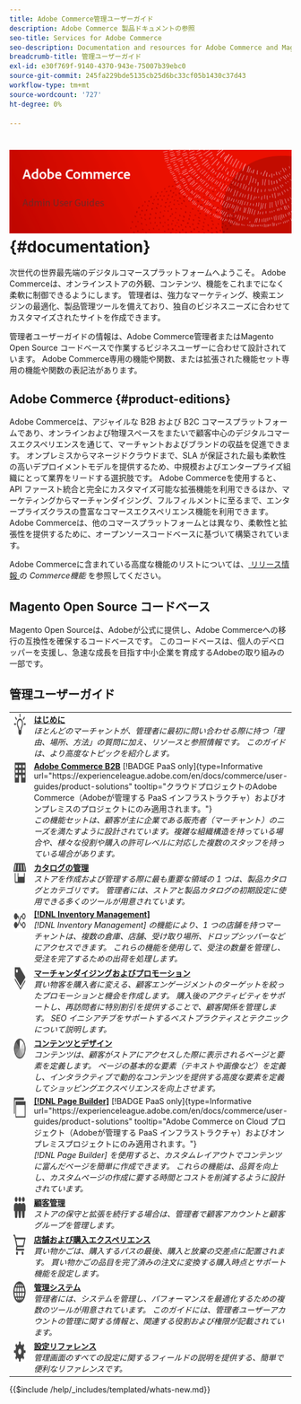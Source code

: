 ```yaml
---
title: Adobe Commerce管理ユーザーガイド
description: Adobe Commerce 製品ドキュメントの参照
seo-title: Services for Adobe Commerce
seo-description: Documentation and resources for Adobe Commerce and Magento Open Source users working in the Admin.
breadcrumb-title: 管理ユーザーガイド
exl-id: e30f769f-9140-4370-943e-75007b39ebc0
source-git-commit: 245fa229bde5135cb25d6bc33cf05b1430c37d43
workflow-type: tm+mt
source-wordcount: '727'
ht-degree: 0%

---
```


# &#x200B;<!-- use banner as heading -->![ 管理ドキュメント ](./assets/banner-user-home.png) {#documentation}

次世代の世界最先端のデジタルコマースプラットフォームへようこそ。 Adobe Commerceは、オンラインストアの外観、コンテンツ、機能をこれまでになく柔軟に制御できるようにします。 管理者は、強力なマーケティング、検索エンジンの最適化、製品管理ツールを備えており、独自のビジネスニーズに合わせてカスタマイズされたサイトを作成できます。

管理者ユーザーガイドの情報は、Adobe Commerce管理者またはMagento Open Source コードベースで作業するビジネスユーザーに合わせて設計されています。 Adobe Commerce専用の機能や関数、または拡張された機能セット専用の機能や関数の表記法があります。

## Adobe Commerce {#product-editions}

Adobe Commerceは、アジャイルな B2B および B2C コマースプラットフォームであり、オンラインおよび物理スペースをまたいで顧客中心のデジタルコマースエクスペリエンスを通じて、マーチャントおよびブランドの収益を促進できます。 オンプレミスからマネージドクラウドまで、SLA が保証された最も柔軟性の高いデプロイメントモデルを提供するため、中規模およびエンタープライズ組織にとって業界をリードする選択肢です。 Adobe Commerceを使用すると、API ファースト統合と完全にカスタマイズ可能な拡張機能を利用できるほか、マーケティングからマーチャンダイジング、フルフィルメントに至るまで、エンタープライズクラスの豊富なコマースエクスペリエンス機能を利用できます。 Adobe Commerceは、他のコマースプラットフォームとは異なり、柔軟性と拡張性を提供するために、オープンソースコードベースに基づいて構築されています。

Adobe Commerceに含まれている高度な機能のリストについては、[ リリース情報 ](https://experienceleague.adobe.com/docs/commerce-operations/release/features.html?lang=en) の _Commerce機能_ を参照してください。

## Magento Open Source コードベース

Magento Open Sourceは、Adobeが公式に提供し、Adobe Commerceへの移行の互換性を確保するコードベースです。 このコードベースは、個人のデベロッパーを支援し、急速な成長を目指す中小企業を育成するAdobeの取り組みの一部です。

## 管理ユーザーガイド

<table>
<tr>
   <td valign="top" width="60px">
       <img alt="はじめに" src="./assets/icon-lightbulb.svg" width="40" height="40" /></td>
   <td valign="top">
   <a href="https://experienceleague.adobe.com/docs/commerce-admin/start/guide-overview.html"><strong> はじめに </strong></a>
    <div>
    <em> ほとんどのマーチャントが、管理者に最初に問い合わせる際に持つ「理由、場所、方法」の質問に加え、リソースと参照情報です。 このガイドは、より高度なトピックを紹介します。</em>
    <br> </div>
  </td>
  </tr>
<tr>
  <td valign="top">
      <img alt="Adobe Commerce B2B" src="./assets/icon-building.svg" width="40" height="40"/></td>
   <td valign="top"><a href="https://experienceleague.adobe.com/docs/commerce-admin/b2b/guide-overview.html"><strong>Adobe Commerce B2B</strong></a> [!BADGE PaaS only]{type=Informative url="https://experienceleague.adobe.com/en/docs/commerce/user-guides/product-solutions" tooltip="クラウドプロジェクトのAdobe Commerce（Adobeが管理する PaaS インフラストラクチャ）およびオンプレミスのプロジェクトにのみ適用されます。"}
    <div><em> この機能セットは、顧客が主に企業である販売者（マーチャント）のニーズを満たすように設計されています。複雑な組織構造を持っている場合や、様々な役割や購入の許可レベルに対応した複数のスタッフを持っている場合があります。</em>
    <br></div>
  </td>
</tr>
<tr>
  <td valign="top">
    <img alt="カタログ管理" src="./assets/icon-shop.svg" width="40" height="40"/></td>
   <td valign="top"><a href="https://experienceleague.adobe.com/docs/commerce-admin/catalog/guide-overview.html"><strong> カタログの管理 </strong></a>
    <div><em> ストアを作成および管理する際に最も重要な領域の 1 つは、製品カタログとカテゴリです。 管理者には、ストアと製品カタログの初期設定に使用できる多くのツールが用意されています。</em>
    <br></div>
  </td>
    </tr>
<tr>
    <td valign="top">
       <img alt="Inventory management" src="./assets/icon-transfer.svg" width="40" height="40"/></td>
   <td valign="top"><a href="https://experienceleague.adobe.com/docs/commerce-admin/inventory/guide-overview.html"> <strong>[!DNL Inventory Management]</strong></a>
    <div><em>[!DNL Inventory Management] の機能により、1 つの店舗を持つマーチャントは、複数の倉庫、店舗、受け取り場所、ドロップシッパーなどにアクセスできます。 これらの機能を使用して、受注の数量を管理し、受注を完了するための出荷を処理します。</em></div>
  </td>
</tr>
<tr>
    <td valign="top">
       <img alt="マーチャンダイジングとプロモーション" src="./assets/icon-labels.svg" width="40" height="40"/></td>
   <td valign="top"><a href="https://experienceleague.adobe.com/docs/commerce-admin/marketing/guide-overview.html"><strong> マーチャンダイジングおよびプロモーション </strong></a>
    <div><em> 買い物客を購入者に変える、顧客エンゲージメントのターゲットを絞ったプロモーションと機会を作成します。 購入後のアクティビティをサポートし、再訪問者に特別割引を提供することで、顧客関係を管理します。 SEO イニシアチブをサポートするベストプラクティスとテクニックについて説明します。</em></div>
  </td>
</tr>
<tr>
    <td valign="top">
       <img alt="コンテンツとデザイン" src="./assets/icon-color-wheel.svg" width="40" height="40"/></td>
   <td valign="top"><a href="https://experienceleague.adobe.com/docs/commerce-admin/content-design/guide-overview.html"> <strong> コンテンツとデザイン </strong></a>
    <div><em> コンテンツは、顧客がストアにアクセスした際に表示されるページと要素を定義します。 ページの基本的な要素（テキストや画像など）を定義し、インタラクティブで動的なコンテンツを提供する高度な要素を定義してショッピングエクスペリエンスを向上させます。</em></div>
  </td>
</tr>
<tr>
    <td valign="top">
       <img alt="ページビルダー" src="./assets/icon-web-pages.svg" width="40" height="40"/></td>
   <td valign="top"><a href="https://experienceleague.adobe.com/docs/commerce-admin/page-builder/guide-overview.html"> <strong>[!DNL Page Builder]</strong></a> [!BADGE PaaS only]{type=Informative url="https://experienceleague.adobe.com/en/docs/commerce/user-guides/product-solutions" tooltip="Adobe Commerce on Cloud プロジェクト（Adobeが管理する PaaS インフラストラクチャ）およびオンプレミスプロジェクトにのみ適用されます。"}
    <div><em>[!DNL Page Builder] を使用すると、カスタムレイアウトでコンテンツに富んだページを簡単に作成できます。 これらの機能は、品質を向上し、カスタムページの作成に要する時間とコストを削減するように設計されています。</em></div>
  </td>
</tr>
<tr>
    <td valign="top">
       <img alt="顧客管理" src="./assets/icon-demographic.svg" width="40" height="40"/></td>
   <td valign="top"><a href="https://experienceleague.adobe.com/docs/commerce-admin/customers/guide-overview.html"> <strong> 顧客管理 </strong></a>
    <div><em> ストアの保守と拡張を続行する場合は、管理者で顧客アカウントと顧客グループを管理します。</em></div>
  </td>
</tr>
<tr>
    <td valign="top">
       <img alt="店舗と購入エクスペリエンス" src="./assets/icon-shopping-cart.svg" width="40" height="40"/></td>
   <td valign="top"><a href="https://experienceleague.adobe.com/docs/commerce-admin/stores-sales/guide-overview.html"> <strong> 店舗および購入エクスペリエンス </strong></a>
    <div><em> 買い物かごは、購入するパスの最後、購入と放棄の交差点に配置されます。 買い物かごの品目を完了済みの注文に変換する購入時点とサポート機能を設定します。</em></div>
  </td>
</tr>
<tr>
    <td valign="top">
       <img alt="管理システム" src="./assets/icon-globe-grid.svg" width="40" height="40"/></td>
   <td valign="top"><a href="https://experienceleague.adobe.com/docs/commerce-admin/systems/guide-overview.html"> <strong> 管理システム </strong></a>
    <div><em> 管理者には、システムを管理し、パフォーマンスを最適化するための複数のツールが用意されています。 このガイドには、管理者ユーザーアカウントの管理に関する情報と、関連する役割および権限が記載されています。</em></div>
  </td>
</tr>
<tr>
    <td valign="top">
       <img alt="設定リファレンス" src="./assets/icon-settings.svg" width="40" height="40"/></td>
   <td valign="top"><a href="https://experienceleague.adobe.com/docs/commerce-admin/config/guide-overview.html"> <strong> 設定リファレンス </strong></a>
    <div><em> 管理画面のすべての設定に関するフィールドの説明を提供する、簡単で便利なリファレンスです。</em></div>
  </td>
</tr>
</table>

{{$include /help/_includes/templated/whats-new.md}}

<!-- Last updated from includes: 2025-09-26 20:21:59 -->
